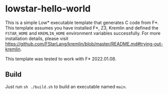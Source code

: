 # lowstar-hello-world

This is a simple Low* executable template that generates C code from F*.
This template assumes you have installed F*, Z3, Kremlin and defined
the `FSTAR_HOME` and `KREMLIN_HOME` environment variables successfully.
For more installation details, please visit https://github.com/FStarLang/kremlin/blob/master/README.md#trying-out-kremlin.

This template was tested to work with F* 2022.01.08.

## Build

Just run `sh ./build.sh` to build an executable named `main`.

